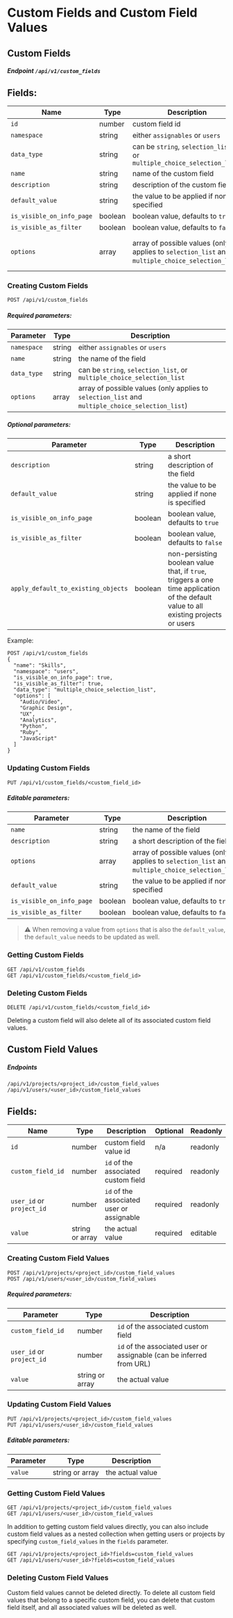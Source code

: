 # Custom Fields and Custom Field Values

## Custom Fields

##### Endpoint `/api/v1/custom_fields`

## Fields:

| **Name** | **Type** | **Description** | **Optional** | **Readonly** |
| -------- | -------- | --------------- | ------------ | ------------- |
| `id` | number | custom field id | n/a | readonly |
| `namespace` | string | either `assignables` or `users` | required | readonly |
| `data_type` | string | can be `string`, `selection_list`, or `multiple_choice_selection_list`| required | readonly |
| `name` | string | name of the custom field | required | editable |
| `description` | string | description of the custom field | optional | editable |
| `default_value` | string | the value to be applied if none is specified | optional | editable |
| `is_visible_on_info_page` | boolean | boolean value, defaults to `true` | optional | editable |
| `is_visible_as_filter` | boolean | boolean value, defaults to `false` | optional | editable |
| `options` | array | array of possible values (only applies to `selection_list` and `multiple_choice_selection_list`) | required (only for selection lists) | editable |

### Creating Custom Fields
```
POST /api/v1/custom_fields
```
##### Required parameters:

| **Parameter** | **Type** | **Description** |
| ------------- | -------- | --------------- |
| `namespace` | string | either `assignables` or `users` |
| `name` | string | the name of the field |
| `data_type` | string | can be `string`, `selection_list`, or `multiple_choice_selection_list`|
| `options` | array | array of possible values (only applies to `selection_list` and `multiple_choice_selection_list`) |

##### Optional parameters:

| **Parameter** | **Type** | **Description** |
| ------------- | -------- | --------------- |
| `description` | string | a short description of the field |
| `default_value` | string | the value to be applied if none is specified |
| `is_visible_on_info_page` | boolean | boolean value, defaults to `true` |
| `is_visible_as_filter` | boolean | boolean value, defaults to `false` |
| `apply_default_to_existing_objects` | boolean | non-persisting boolean value that, if `true`, triggers a one time application of the default value to all existing projects or users |

Example:
```
POST /api/v1/custom_fields
{
  "name": "Skills",
  "namespace": "users",
  "is_visible_on_info_page": true,
  "is_visible_as_filter": true,
  "data_type": "multiple_choice_selection_list",
  "options": [
    "Audio/Video",
    "Graphic Design",
    "UX",
    "Analytics",
    "Python",
    "Ruby",
    "JavaScript"
  ]
}
```

### Updating Custom Fields
```
PUT /api/v1/custom_fields/<custom_field_id>
```
##### Editable parameters:

| **Parameter** | **Type** | **Description** |
| ------------- | -------- | --------------- |
| `name` | string | the name of the field |
| `description` | string | a short description of the field |
| `options` | array | array of possible values (only applies to `selection_list` and `multiple_choice_selection_list`) |
| `default_value` | string | the value to be applied if none is specified |
| `is_visible_on_info_page` | boolean | boolean value, defaults to `true` |
| `is_visible_as_filter` | boolean | boolean value, defaults to `false` |

> :warning: When removing a value from `options` that is also the `default_value`, the `default_value` needs to be updated as well.

### Getting Custom Fields
```
GET /api/v1/custom_fields
GET /api/v1/custom_fields/<custom_field_id>
```

### Deleting Custom Fields
```
DELETE /api/v1/custom_fields/<custom_field_id>
```

Deleting a custom field will also delete all of its associated custom field values.

## Custom Field Values

##### Endpoints
```
/api/v1/projects/<project_id>/custom_field_values
/api/v1/users/<user_id>/custom_field_values
```

## Fields:

| **Name** | **Type** | **Description** | **Optional** | **Readonly** |
| -------- | -------- | --------------- | ------------ | ------------- |
| `id` | number | custom field value id | n/a | readonly |
| `custom_field_id` | number | `id` of the associated custom field | required | readonly |
| `user_id` or `project_id` | number | `id` of the associated user or assignable | required | readonly |
| `value` | string or array | the actual value | required | editable |

### Creating Custom Field Values
```
POST /api/v1/projects/<project_id>/custom_field_values
POST /api/v1/users/<user_id>/custom_field_values
```
##### Required parameters:

| **Parameter** | **Type** | **Description** |
| ------------- | -------- | --------------- |
| `custom_field_id` | number | `id` of the associated custom field |
| `user_id` or `project_id` | number | `id` of the associated user or assignable (can be inferred from URL) |
| `value` | string or array | the actual value |

### Updating Custom Field Values
```
PUT /api/v1/projects/<project_id>/custom_field_values
PUT /api/v1/users/<user_id>/custom_field_values
```
##### Editable parameters:

| **Parameter** | **Type** | **Description** |
| ------------- | -------- | --------------- |
| `value` | string or array | the actual value |

### Getting Custom Field Values
```
GET /api/v1/projects/<project_id>/custom_field_values
GET /api/v1/users/<user_id>/custom_field_values
```
In addition to getting custom field values directly, you can also include custom field values as a nested collection when getting users or projects by specifying `custom_field_values` in the `fields` parameter.
```
GET /api/v1/projects/<project_id>?fields=custom_field_values
GET /api/v1/users/<user_id>?fields=custom_field_values
```

### Deleting Custom Field Values

Custom field values cannot be deleted directly. To delete all custom field values that belong to a specific custom field, you can delete that custom field itself, and all associated values will be deleted as well.
